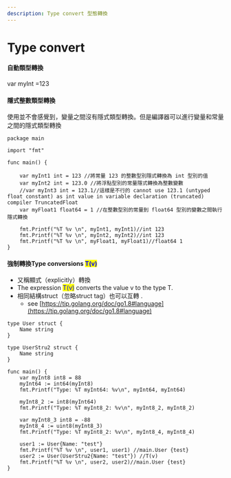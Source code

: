 ```yaml
---
description: Type convert 型態轉換
---
```


# Type convert

#### 自動類型轉換&#x20;

var myInt =123

#### 隱式整數類型轉換&#x20;

使用並不會感覺到，變量之間沒有隱式類型轉換。但是編譯器可以進行變量和常量之間的隱式類型轉換&#x20;

```
package main

import "fmt"

func main() {

	var myInt1 int = 123 //將常量 123 的整數型別隱式轉換為 int 型別的值
	var myInt2 int = 123.0 //將浮點型別的常量隱式轉換為整數變數
	//var myInt3 int = 123.1//這樣是不行的 cannot use 123.1 (untyped float constant) as int value in variable declaration (truncated) compiler TruncatedFloat
	var myFloat1 float64 = 1 //在整數型別的常量到 float64 型別的變數之間執行隱式轉換

	fmt.Printf("%T %v \n", myInt1, myInt1)//int 123 
	fmt.Printf("%T %v \n", myInt2, myInt2)//int 123 
	fmt.Printf("%T %v \n", myFloat1, myFloat1)//float64 1 
}

```

#### 強制轉換Type conversions  <mark style="color:blue;">T(v)</mark>&#x20;

* 又稱顯式（explicitly）轉換
* The expression <mark style="color:blue;">T(v)</mark> converts the value v to the type T.
* 相同結構struct（忽略struct tag）也可以互轉 . &#x20;
  * see [https://tip.golang.org/doc/go1.8#language](https://tip.golang.org/doc/go1.8#language)

```
type User struct {
	Name string
}

type UserStru2 struct {
	Name string
}

func main() {
	var myInt8 int8 = 88
	myInt64 := int64(myInt8)
	fmt.Printf("Type: %T myInt64: %v\n", myInt64, myInt64)

	myInt8_2 := int8(myInt64)
	fmt.Printf("Type: %T myInt8_2: %v\n", myInt8_2, myInt8_2)

	var myInt8_3 int8 = -88
	myInt8_4 := uint8(myInt8_3)
	fmt.Printf("Type: %T myInt8_2: %v\n", myInt8_4, myInt8_4)
	
	user1 := User{Name: "test"}
	fmt.Printf("%T %v \n", user1, user1) //main.User {test}
	user2 := User(UserStru2{Name: "test"}) //T(v)
	fmt.Printf("%T %v \n", user2, user2)//main.User {test}
}
```
